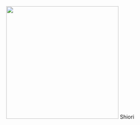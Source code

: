 <img src="https://github.com/user-attachments/assets/e0e37a93-f1c6-4478-88c8-eb39cfc5cd45" width="300" />
Shiori
